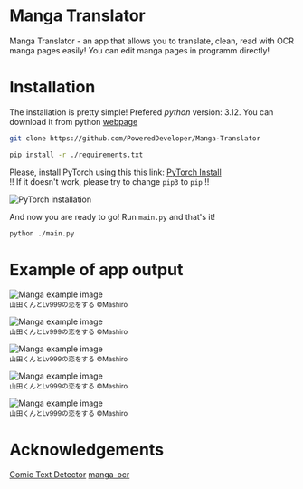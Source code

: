 # Manga Translator
Manga Translator - an app that allows you to translate, clean, read with OCR manga pages easily! You can edit manga pages in programm directly!

# Installation
The installation is pretty simple! Prefered _python_ version: 3.12. You can download it from python [webpage](https://python.org/downloads)
```bash
git clone https://github.com/PoweredDeveloper/Manga-Translator
```
```bash
pip install -r ./requirements.txt
```

Please, install PyTorch using this this link: [PyTorch Install](https://pytorch.org/)
<br />
!! If it doesn't work, please try to change `pip3` to `pip` !!

![PyTorch installation](imgs/pytorch.png)

And now you are ready to go! Run `main.py` and that's it!
```bash
python ./main.py
```

# Example of app output
![Manga example image](imgs/1.png)
<br />
<sup>山田くんとLv999の恋をする ©Mashiro</sup>

![Manga example image](imgs/2.png)
<br />
<sup>山田くんとLv999の恋をする ©Mashiro</sup>

![Manga example image](imgs/3.png)
<br />
<sup>山田くんとLv999の恋をする ©Mashiro</sup>

![Manga example image](imgs/4.png)
<br />
<sup>山田くんとLv999の恋をする ©Mashiro</sup>

![Manga example image](imgs/5.png)
<br />
<sup>山田くんとLv999の恋をする ©Mashiro</sup>

# Acknowledgements
[Comic Text Detector](https://github.com/dmMaze/comic-text-detector)
[manga-ocr](https://github.com/kha-white/manga-ocr)